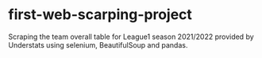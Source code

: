 # first-web-scarping-project
Scraping the team overall table for League1 season 2021/2022 provided by Understats using selenium, BeautifulSoup and pandas.
